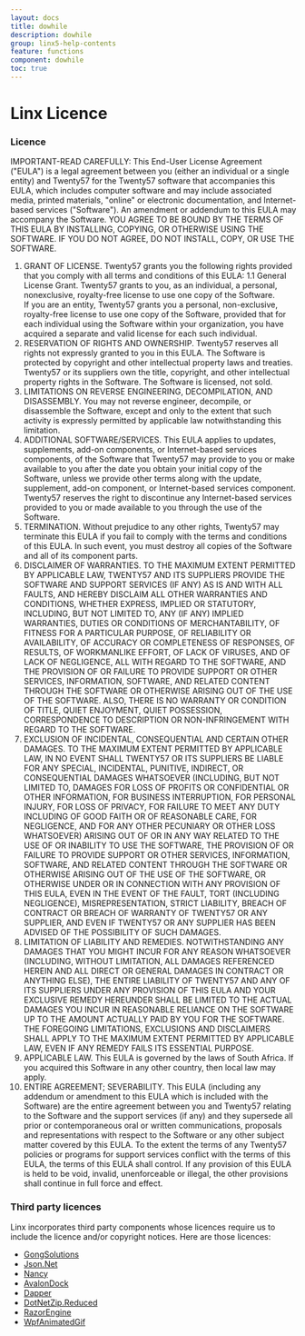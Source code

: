 ```yaml
---
layout: docs
title: dowhile
description: dowhile
group: linx5-help-contents
feature: functions
component: dowhile
toc: true
---
```

# Linx Licence

### Licence

IMPORTANT-READ CAREFULLY: This End-User License Agreement ("EULA") is a legal agreement between you (either an individual or a single entity) and Twenty57 for the Twenty57 software that accompanies this EULA, which includes computer software and may include associated media, printed materials, "online" or electronic documentation, and Internet-based services ("Software").  An amendment or addendum to this EULA may accompany the Software.  YOU AGREE TO BE BOUND BY THE TERMS OF THIS EULA BY INSTALLING, COPYING, OR OTHERWISE USING THE SOFTWARE. IF YOU DO NOT AGREE, DO NOT INSTALL, COPY, OR USE THE SOFTWARE.

1.	GRANT OF LICENSE.  Twenty57 grants you the following rights provided that you comply with all terms and conditions of this EULA:
	1.1	General License Grant.	Twenty57 grants to you, as an individual, a personal, nonexclusive, royalty-free license to use one copy of the Software.  
	If you are an entity, Twenty57 grants you a personal, non-exclusive, royalty-free license to use one copy of the Software, provided that for each individual using the Software within your organization, you have acquired a separate and valid license for each such individual.
2.	RESERVATION OF RIGHTS AND OWNERSHIP.  Twenty57 reserves all rights not expressly granted to you in this EULA.  The Software is protected by copyright and other intellectual property laws and treaties. Twenty57 or its suppliers own the title, copyright, and other intellectual property rights in the Software.  The Software is licensed, not sold.
3.	LIMITATIONS ON REVERSE ENGINEERING, DECOMPILATION, AND DISASSEMBLY.  You may not reverse engineer, decompile, or disassemble the Software, except and only to the extent that such activity is expressly permitted by applicable law notwithstanding this limitation.
4.	ADDITIONAL SOFTWARE/SERVICES.  This EULA applies to updates, supplements, add-on components, or Internet-based services components, of the Software that Twenty57 may provide to you or make available to you after the date you obtain your initial copy of the Software, unless we provide other terms along with the update, supplement, add-on component, or Internet-based services component.  Twenty57 reserves the right to discontinue any Internet-based services provided to you or made available to you through the use of the Software.  
5.	TERMINATION.  Without prejudice to any other rights, Twenty57 may terminate this EULA if you fail to comply with the terms and conditions of this EULA. In such event, you must destroy all copies of the Software and all of its component parts.
6.	DISCLAIMER OF WARRANTIES.   TO THE MAXIMUM EXTENT PERMITTED BY APPLICABLE LAW, TWENTY57 AND ITS SUPPLIERS PROVIDE THE SOFTWARE AND SUPPORT SERVICES (IF ANY) AS IS AND WITH ALL FAULTS, AND HEREBY DISCLAIM ALL OTHER WARRANTIES AND CONDITIONS, WHETHER EXPRESS, IMPLIED OR STATUTORY, INCLUDING, BUT NOT LIMITED TO, ANY (IF ANY) IMPLIED WARRANTIES, DUTIES OR CONDITIONS OF MERCHANTABILITY, OF FITNESS FOR A PARTICULAR PURPOSE, OF RELIABILITY OR AVAILABILITY, OF ACCURACY OR COMPLETENESS OF RESPONSES, OF RESULTS, OF WORKMANLIKE EFFORT, OF LACK OF VIRUSES, AND OF LACK OF NEGLIGENCE, ALL WITH REGARD TO THE SOFTWARE, AND THE PROVISION OF OR FAILURE TO PROVIDE SUPPORT OR OTHER SERVICES, INFORMATION, SOFTWARE, AND RELATED CONTENT THROUGH THE SOFTWARE OR OTHERWISE ARISING OUT OF THE USE OF THE SOFTWARE.  ALSO, THERE IS NO WARRANTY OR CONDITION OF TITLE, QUIET ENJOYMENT, QUIET POSSESSION, CORRESPONDENCE TO DESCRIPTION OR NON-INFRINGEMENT WITH REGARD TO THE SOFTWARE.
7.	EXCLUSION OF INCIDENTAL, CONSEQUENTIAL AND CERTAIN OTHER DAMAGES.  TO THE MAXIMUM EXTENT PERMITTED BY APPLICABLE LAW, IN NO EVENT SHALL TWENTY57 OR ITS SUPPLIERS BE LIABLE FOR ANY SPECIAL, INCIDENTAL, PUNITIVE, INDIRECT, OR CONSEQUENTIAL DAMAGES WHATSOEVER (INCLUDING, BUT NOT LIMITED TO, DAMAGES FOR LOSS OF PROFITS OR CONFIDENTIAL OR OTHER INFORMATION, FOR BUSINESS INTERRUPTION, FOR PERSONAL INJURY, FOR LOSS OF PRIVACY, FOR FAILURE TO MEET ANY DUTY INCLUDING OF GOOD FAITH OR OF REASONABLE CARE, FOR NEGLIGENCE, AND FOR ANY OTHER PECUNIARY OR OTHER LOSS WHATSOEVER) ARISING OUT OF OR IN ANY WAY RELATED TO THE USE OF OR INABILITY TO USE THE SOFTWARE, THE PROVISION OF OR FAILURE TO PROVIDE SUPPORT OR OTHER SERVICES, INFORMATION, SOFTWARE, AND RELATED CONTENT THROUGH THE SOFTWARE OR OTHERWISE ARISING OUT OF THE USE OF THE SOFTWARE, OR OTHERWISE UNDER OR IN CONNECTION WITH ANY PROVISION OF THIS EULA, EVEN IN THE EVENT OF THE FAULT, TORT (INCLUDING NEGLIGENCE), MISREPRESENTATION, STRICT LIABILITY, BREACH OF CONTRACT OR BREACH OF WARRANTY OF TWENTY57 OR ANY SUPPLIER, AND EVEN IF TWENTY57 OR ANY SUPPLIER HAS BEEN ADVISED OF THE POSSIBILITY OF SUCH DAMAGES. 
8.	LIMITATION OF LIABILITY AND REMEDIES. NOTWITHSTANDING ANY DAMAGES THAT YOU MIGHT INCUR FOR ANY REASON WHATSOEVER (INCLUDING, WITHOUT LIMITATION, ALL DAMAGES REFERENCED HEREIN AND ALL DIRECT OR GENERAL DAMAGES IN CONTRACT OR ANYTHING ELSE), THE ENTIRE LIABILITY OF TWENTY57 AND ANY OF ITS SUPPLIERS UNDER ANY PROVISION OF THIS EULA AND YOUR EXCLUSIVE REMEDY HEREUNDER SHALL BE LIMITED TO THE ACTUAL DAMAGES YOU INCUR IN REASONABLE RELIANCE ON THE SOFTWARE UP TO THE AMOUNT ACTUALLY PAID BY YOU FOR THE SOFTWARE.  THE FOREGOING LIMITATIONS, EXCLUSIONS AND DISCLAIMERS SHALL APPLY TO THE MAXIMUM EXTENT PERMITTED BY APPLICABLE LAW, EVEN IF ANY REMEDY FAILS ITS ESSENTIAL PURPOSE.
9.	APPLICABLE LAW.  This EULA is governed by the laws of South Africa.  If you acquired this Software in any other country, then local law may apply. 
10.	ENTIRE AGREEMENT; SEVERABILITY.  This EULA (including any addendum or amendment to this EULA which is included with the Software) are the entire agreement between you and Twenty57 relating to the Software and the support services (if any) and they supersede all prior or contemporaneous oral or written communications, proposals and representations with respect to the Software or any other subject matter covered by this EULA.  To the extent the terms of any Twenty57 policies or programs for support services conflict with the terms of this EULA, the terms of this EULA shall control.  If any provision of this EULA is held to be void, invalid, unenforceable or illegal, the other provisions shall continue in full force and effect.

### Third party licences
Linx incorporates third party components whose licences require us to include the licence and/or copyright notices. Here are those licences:

- [GongSolutions](https://github.com/punker76/gong-wpf-dragdrop/blob/master/LICENSE "GongSolutions")
- [Json.Net](https://raw.githubusercontent.com/JamesNK/Newtonsoft.Json/master/LICENSE.md)
- [Nancy](https://github.com/NancyFx/Nancy/blob/master/license.txt)
- [AvalonDock](https://avalondock.codeplex.com/license)
- [Dapper](http://www.apache.org/licenses/LICENSE-2.0)
- [DotNetZip.Reduced](http://dotnetzip.codeplex.com/license)
- [RazorEngine](https://github.com/Antaris/RazorEngine/blob/master/LICENSE.md)
- [WpfAnimatedGif](http://www.apache.org/licenses/LICENSE-2.0.txt)

